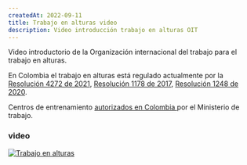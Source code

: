 ```yaml
---
createdAt: 2022-09-11
title: Trabajo en alturas video
description: Video introducción trabajo en alturas OIT
---
```

V﻿ideo introductorio de la Organización internacional del trabajo para el trabajo en alturas.

E﻿n Colombia el trabajo en alturas está regulado actualmente por la [Resolución 4272 de 2021](https://www.cancilleria.gov.co/sites/default/files/Normograma/docs/pdf/resolucion_mtra_4272_2021.pdf), [Resolución 1178 de 2017](https://www.mintrabajo.gov.co/documents/20147/647970/Resoluci%C3%B3n+No+1178.pdf), [Resolución 1248 de 2020](https://www.mintrabajo.gov.co/documents/20147/45087/Resolucion-1248.pdf). 



C﻿entros de entrenamiento [autorizados en Colombia ](https://app2.mintrabajo.gov.co/CentrosEntrenamiento/oferentes.aspx) por el Ministerio de trabajo.

### v﻿ideo

[![T﻿rabajo en alturas](http://img.youtube.com/vi/ybSsMoNyyL0/0.jpg)](https://www.youtube.com/watch?v=ybSsMoNyyL0&t=5s "T﻿rabajo en alturas")